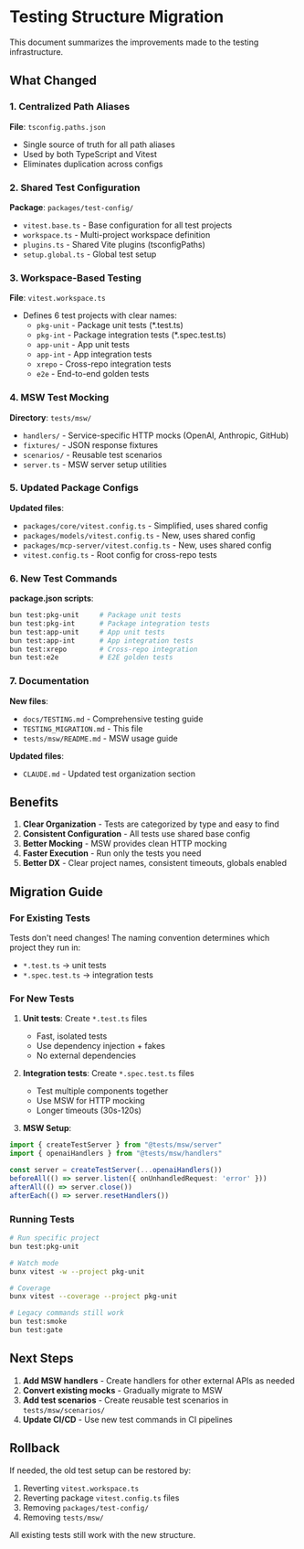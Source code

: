 # Testing Structure Migration

This document summarizes the improvements made to the testing infrastructure.

## What Changed

### 1. Centralized Path Aliases
**File**: `tsconfig.paths.json`
- Single source of truth for all path aliases
- Used by both TypeScript and Vitest
- Eliminates duplication across configs

### 2. Shared Test Configuration
**Package**: `packages/test-config/`
- `vitest.base.ts` - Base configuration for all test projects
- `workspace.ts` - Multi-project workspace definition
- `plugins.ts` - Shared Vite plugins (tsconfigPaths)
- `setup.global.ts` - Global test setup

### 3. Workspace-Based Testing
**File**: `vitest.workspace.ts`
- Defines 6 test projects with clear names:
  - `pkg-unit` - Package unit tests (*.test.ts)
  - `pkg-int` - Package integration tests (*.spec.test.ts)
  - `app-unit` - App unit tests
  - `app-int` - App integration tests
  - `xrepo` - Cross-repo integration tests
  - `e2e` - End-to-end golden tests

### 4. MSW Test Mocking
**Directory**: `tests/msw/`
- `handlers/` - Service-specific HTTP mocks (OpenAI, Anthropic, GitHub)
- `fixtures/` - JSON response fixtures
- `scenarios/` - Reusable test scenarios
- `server.ts` - MSW server setup utilities

### 5. Updated Package Configs
**Updated files**:
- `packages/core/vitest.config.ts` - Simplified, uses shared config
- `packages/models/vitest.config.ts` - New, uses shared config
- `packages/mcp-server/vitest.config.ts` - New, uses shared config
- `vitest.config.ts` - Root config for cross-repo tests

### 6. New Test Commands
**package.json scripts**:
```bash
bun test:pkg-unit     # Package unit tests
bun test:pkg-int      # Package integration tests
bun test:app-unit     # App unit tests
bun test:app-int      # App integration tests
bun test:xrepo        # Cross-repo integration
bun test:e2e          # E2E golden tests
```

### 7. Documentation
**New files**:
- `docs/TESTING.md` - Comprehensive testing guide
- `TESTING_MIGRATION.md` - This file
- `tests/msw/README.md` - MSW usage guide

**Updated files**:
- `CLAUDE.md` - Updated test organization section

## Benefits

1. **Clear Organization** - Tests are categorized by type and easy to find
2. **Consistent Configuration** - All tests use shared base config
3. **Better Mocking** - MSW provides clean HTTP mocking
4. **Faster Execution** - Run only the tests you need
5. **Better DX** - Clear project names, consistent timeouts, globals enabled

## Migration Guide

### For Existing Tests

Tests don't need changes! The naming convention determines which project they run in:

- `*.test.ts` → unit tests
- `*.spec.test.ts` → integration tests

### For New Tests

1. **Unit tests**: Create `*.test.ts` files
   - Fast, isolated tests
   - Use dependency injection + fakes
   - No external dependencies

2. **Integration tests**: Create `*.spec.test.ts` files
   - Test multiple components together
   - Use MSW for HTTP mocking
   - Longer timeouts (30s-120s)

3. **MSW Setup**:
```typescript
import { createTestServer } from "@tests/msw/server"
import { openaiHandlers } from "@tests/msw/handlers"

const server = createTestServer(...openaiHandlers())
beforeAll(() => server.listen({ onUnhandledRequest: 'error' }))
afterAll(() => server.close())
afterEach(() => server.resetHandlers())
```

### Running Tests

```bash
# Run specific project
bun test:pkg-unit

# Watch mode
bunx vitest -w --project pkg-unit

# Coverage
bunx vitest --coverage --project pkg-unit

# Legacy commands still work
bun test:smoke
bun test:gate
```

## Next Steps

1. **Add MSW handlers** - Create handlers for other external APIs as needed
2. **Convert existing mocks** - Gradually migrate to MSW
3. **Add test scenarios** - Create reusable test scenarios in `tests/msw/scenarios/`
4. **Update CI/CD** - Use new test commands in CI pipelines

## Rollback

If needed, the old test setup can be restored by:
1. Reverting `vitest.workspace.ts`
2. Reverting package `vitest.config.ts` files
3. Removing `packages/test-config/`
4. Removing `tests/msw/`

All existing tests still work with the new structure.
